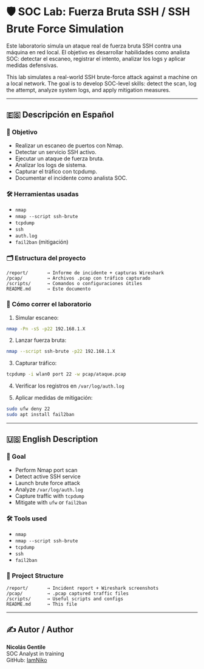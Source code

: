 # 🛡️ SOC Lab: Fuerza Bruta SSH / SSH Brute Force Simulation

Este laboratorio simula un ataque real de fuerza bruta SSH contra una máquina en red local. El objetivo es desarrollar habilidades como analista SOC: detectar el escaneo, registrar el intento, analizar los logs y aplicar medidas defensivas.

This lab simulates a real-world SSH brute-force attack against a machine on a local network. The goal is to develop SOC-level skills: detect the scan, log the attempt, analyze system logs, and apply mitigation measures.

---

## 🇪🇸 Descripción en Español

### 🎯 Objetivo
- Realizar un escaneo de puertos con Nmap.
- Detectar un servicio SSH activo.
- Ejecutar un ataque de fuerza bruta.
- Analizar los logs de sistema.
- Capturar el tráfico con tcpdump.
- Documentar el incidente como analista SOC.

### 🛠️ Herramientas usadas
- `nmap`
- `nmap --script ssh-brute`
- `tcpdump`
- `ssh`
- `auth.log`
- `fail2ban` (mitigación)

### 🗂️ Estructura del proyecto

```
/report/       → Informe de incidente + capturas Wireshark
/pcap/         → Archivos .pcap con tráfico capturado
/scripts/      → Comandos o configuraciones útiles
README.md      → Este documento
```

### 🧠 Cómo correr el laboratorio

1. Simular escaneo:
```bash
nmap -Pn -sS -p22 192.168.1.X
```

2. Lanzar fuerza bruta:
```bash
nmap --script ssh-brute -p22 192.168.1.X
```

3. Capturar tráfico:
```bash
tcpdump -i wlan0 port 22 -w pcap/ataque.pcap
```

4. Verificar los registros en `/var/log/auth.log`

5. Aplicar medidas de mitigación:
```bash
sudo ufw deny 22
sudo apt install fail2ban
```

---

## 🇺🇸 English Description

### 🎯 Goal
- Perform Nmap port scan
- Detect active SSH service
- Launch brute force attack
- Analyze `/var/log/auth.log`
- Capture traffic with `tcpdump`
- Mitigate with `ufw` or `fail2ban`

### 🛠️ Tools used
- `nmap`
- `nmap --script ssh-brute`
- `tcpdump`
- `ssh`
- `fail2ban`

### 📂 Project Structure

```
/report/       → Incident report + Wireshark screenshots
/pcap/         → .pcap captured traffic files
/scripts/      → Useful scripts and configs
README.md      → This file
```

---

## ✍️ Autor / Author

**Nicolás Gentile**  
SOC Analyst in training  
GitHub: [IamNiko](https://github.com/IamNiko)
